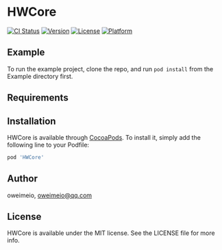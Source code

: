 # HWCore

[![CI Status](https://img.shields.io/travis/oweimeio/HWCore.svg?style=flat)](https://travis-ci.org/oweimeio/HWCore)
[![Version](https://img.shields.io/cocoapods/v/HWCore.svg?style=flat)](https://cocoapods.org/pods/HWCore)
[![License](https://img.shields.io/cocoapods/l/HWCore.svg?style=flat)](https://cocoapods.org/pods/HWCore)
[![Platform](https://img.shields.io/cocoapods/p/HWCore.svg?style=flat)](https://cocoapods.org/pods/HWCore)

## Example

To run the example project, clone the repo, and run `pod install` from the Example directory first.

## Requirements

## Installation

HWCore is available through [CocoaPods](https://cocoapods.org). To install
it, simply add the following line to your Podfile:

```ruby
pod 'HWCore'
```

## Author

oweimeio, oweimeio@qq.com

## License

HWCore is available under the MIT license. See the LICENSE file for more info.

